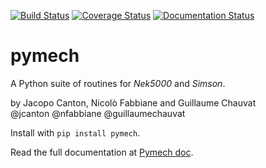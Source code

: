 [![Build Status](https://travis-ci.org/jcanton/pymech.svg?branch=master)](https://travis-ci.org/jcanton/pymech/builds)
[![Coverage Status](https://coveralls.io/repos/github/jcanton/pymech/badge.png?branch=master)](https://coveralls.io/github/jcanton/pymech?branch=master)
[![Documentation Status](https://readthedocs.org/projects/pymech/badge/?version=latest)](http://pymech.readthedocs.org/en/latest/?badge=latest)

# pymech

A Python suite of routines for *Nek5000* and *Simson*.

by Jacopo Canton, Nicolò Fabbiane and Guillaume Chauvat<br>
@jcanton @nfabbiane @guillaumechauvat

Install with `pip install pymech`.

Read the full documentation at [Pymech doc](http://pymech.readthedocs.io).
